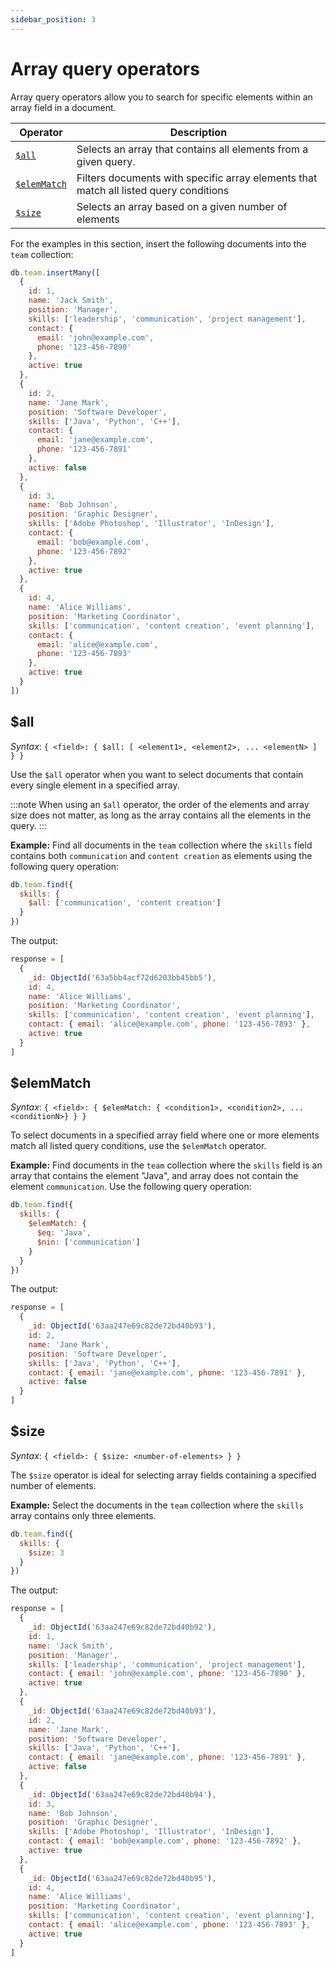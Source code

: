 ```yaml
---
sidebar_position: 3
---
```


# Array query operators

Array query operators allow you to search for specific elements within an array field in a document.

| Operator                   | Description                                                                           |
| -------------------------- | ------------------------------------------------------------------------------------- |
| [`$all`](#all)             | Selects an array that contains all elements from a given query.                       |
| [`$elemMatch`](#elemmatch) | Filters documents with specific array elements that match all listed query conditions |
| [`$size`](#size)           | Selects an array based on a given number of elements                                  |

For the examples in this section, insert the following documents into the `team` collection:

```js
db.team.insertMany([
  {
    id: 1,
    name: 'Jack Smith',
    position: 'Manager',
    skills: ['leadership', 'communication', 'project management'],
    contact: {
      email: 'john@example.com',
      phone: '123-456-7890'
    },
    active: true
  },
  {
    id: 2,
    name: 'Jane Mark',
    position: 'Software Developer',
    skills: ['Java', 'Python', 'C++'],
    contact: {
      email: 'jane@example.com',
      phone: '123-456-7891'
    },
    active: false
  },
  {
    id: 3,
    name: 'Bob Johnson',
    position: 'Graphic Designer',
    skills: ['Adobe Photoshop', 'Illustrator', 'InDesign'],
    contact: {
      email: 'bob@example.com',
      phone: '123-456-7892'
    },
    active: true
  },
  {
    id: 4,
    name: 'Alice Williams',
    position: 'Marketing Coordinator',
    skills: ['communication', 'content creation', 'event planning'],
    contact: {
      email: 'alice@example.com',
      phone: '123-456-7893'
    },
    active: true
  }
])
```

## $all

_Syntax_: `{ <field>: { $all: [ <element1>, <element2>, ... <elementN> ] } }`

Use the `$all` operator when you want to select documents that contain every single element in a specified array.

:::note
When using an `$all` operator, the order of the elements and array size does not matter, as long as the array contains all the elements in the query.
:::

**Example:** Find all documents in the `team` collection where the `skills` field contains both `communication` and `content creation` as elements using the following query operation:

```js
db.team.find({
  skills: {
    $all: ['communication', 'content creation']
  }
})
```

The output:

```js
response = [
  {
    _id: ObjectId('63a5bb4acf72d6203bb45bb5'),
    id: 4,
    name: 'Alice Williams',
    position: 'Marketing Coordinator',
    skills: ['communication', 'content creation', 'event planning'],
    contact: { email: 'alice@example.com', phone: '123-456-7893' },
    active: true
  }
]
```

## $elemMatch

_Syntax_: `{ <field>: { $elemMatch: { <condition1>, <condition2>, ... <conditionN>} } }`

To select documents in a specified array field where one or more elements match all listed query conditions, use the `$elemMatch` operator.

**Example:** Find documents in the `team` collection where the `skills` field is an array that contains the element "Java", and array does not contain the element `communication`.
Use the following query operation:

```js
db.team.find({
  skills: {
    $elemMatch: {
      $eq: 'Java',
      $nin: ['communication']
    }
  }
})
```

The output:

```js
response = [
  {
    _id: ObjectId('63aa247e69c82de72bd40b93'),
    id: 2,
    name: 'Jane Mark',
    position: 'Software Developer',
    skills: ['Java', 'Python', 'C++'],
    contact: { email: 'jane@example.com', phone: '123-456-7891' },
    active: false
  }
]
```

## $size

_Syntax_: `{ <field>: { $size: <number-of-elements> } }`

The `$size` operator is ideal for selecting array fields containing a specified number of elements.

**Example:** Select the documents in the `team` collection where the `skills` array contains only three elements.

```js
db.team.find({
  skills: {
    $size: 3
  }
})
```

The output:

```js
response = [
  {
    _id: ObjectId('63aa247e69c82de72bd40b92'),
    id: 1,
    name: 'Jack Smith',
    position: 'Manager',
    skills: ['leadership', 'communication', 'project management'],
    contact: { email: 'john@example.com', phone: '123-456-7890' },
    active: true
  },
  {
    _id: ObjectId('63aa247e69c82de72bd40b93'),
    id: 2,
    name: 'Jane Mark',
    position: 'Software Developer',
    skills: ['Java', 'Python', 'C++'],
    contact: { email: 'jane@example.com', phone: '123-456-7891' },
    active: false
  },
  {
    _id: ObjectId('63aa247e69c82de72bd40b94'),
    id: 3,
    name: 'Bob Johnson',
    position: 'Graphic Designer',
    skills: ['Adobe Photoshop', 'Illustrator', 'InDesign'],
    contact: { email: 'bob@example.com', phone: '123-456-7892' },
    active: true
  },
  {
    _id: ObjectId('63aa247e69c82de72bd40b95'),
    id: 4,
    name: 'Alice Williams',
    position: 'Marketing Coordinator',
    skills: ['communication', 'content creation', 'event planning'],
    contact: { email: 'alice@example.com', phone: '123-456-7893' },
    active: true
  }
]
```
